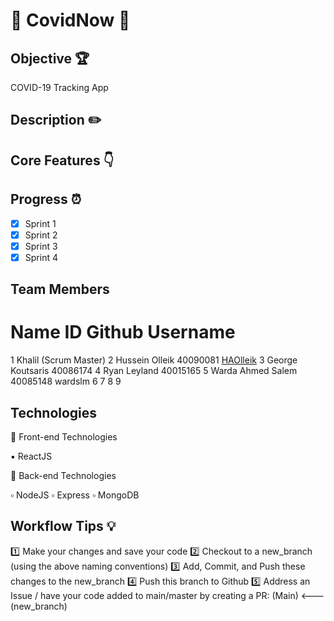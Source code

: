 #  👋 CovidNow 👋

## Objective 🏆
COVID-19 Tracking App

## Description ✏️


## Core Features 👇

## Progress ⏰
 - [X] Sprint 1
 - [X] Sprint 2
 - [X] Sprint 3
 - [X] Sprint 4

## Team Members

#	Name	ID	Github Username
1	Khalil (Scrum Master)
2	Hussein Olleik  40090081 [HAOlleik](https://github.com/HAOlleik "Github user's profile")
3	George Koutsaris  40086174
4	Ryan Leyland  40015165
5	Warda Ahmed Salem  40085148 wardslm
6
7
8
9


## Technologies

🔲 Front-end Technologies

▪️ ReactJS

🔳 Back-end Technologies

▫️ NodeJS
▫️ Express
▫️ MongoDB


## Workflow Tips 💡
1️⃣   Make your changes and save your code
2️⃣   Checkout to a new_branch (using the above naming conventions)
3️⃣   Add, Commit, and Push these changes to the new_branch
4️⃣   Push this branch to Github
5️⃣   Address an Issue / have your code added to main/master by creating a PR: (Main) <--- (new_branch)
